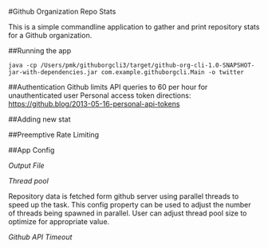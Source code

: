 #Github Organization Repo Stats

This is a simple commandline application to gather and print repository stats for a 
Github organization. 

##Running the app 

```
java -cp /Users/pmk/githuborgcli3/target/github-org-cli-1.0-SNAPSHOT-jar-with-dependencies.jar com.example.githuborgcli.Main -o twitter
```

##Authentication
Github limits API queries to 60 per hour for unauthenticated user 
Personal access token directions: https://github.blog/2013-05-16-personal-api-tokens

##Adding new stat 

##Preemptive Rate Limiting

##App Config 

*Output File*

*Thread pool* 

Repository data is fetched form github server using parallel threads to speed up the task. This config property can be used to adjust the number of threads being spawned in parallel. 
User can adjust thread pool size to optimize for appropriate value. 

*Github API Timeout* 







